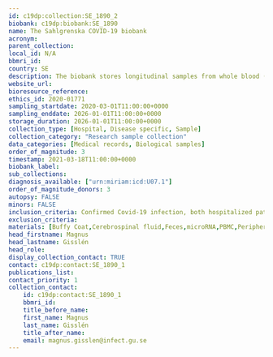 ```yaml
---
id: c19dp:collection:SE_1890_2
biobank: c19dp:biobank:SE_1890
name: The Sahlgrenska COVID-19 biobank
acronym:
parent_collection:
local_id: N/A
bbmri_id:
country: SE
description: The biobank stores longitudinal samples from whole blood (DNA/RNA), plasma, serum and cryopreserved PBMC, faeces, urine, and Cerebrospinal fluid. More than 1500 patients with various disease severity (mild, moderate, severe/critical) and with linked full medical status and history have been included and followed with blood sampling and clinical examination during the acute phase (d1,3,6,10, 14+) and after 3, 6, 12m+. Additionally, >200 hospital staff (ID Clinic) are longitudinal followed with blood sampling, PBMC and clinical data every 3m. Patients with long-term symptoms (n=150, previously hospitalized and patients referred from primary care) are followed in a separate project including blood and Cerebrospinal fluid.
website_url:
bioresource_reference:
ethics_id: 2020-01771
sampling_startdate: 2020-03-01T11:00:00+0000
sampling_enddate: 2026-01-01T11:00:00+0000
storage_duration: 2026-01-01T11:00:00+0000
collection_type: [Hospital, Disease specific, Sample]
collection_category: "Research sample collection"
data_categories: [Medical records, Biological samples]
order_of_magnitude: 3
timestamp: 2021-03-18T11:00:00+0000
biobank_label:
sub_collections:
diagnosis_available: ["urn:miriam:icd:U07.1"]
order_of_magnitude_donors: 3
autopsy: FALSE
minors: FALSE
inclusion_criteria: Confirmed Covid-19 infection, both hospitalized patients with moderate, severe or critical disease, and outpatients; Adult patients >18; Men and women.
exclusion_criteria:
materials: [Buffy Coat,Cerebrospinal fluid,Feces,microRNA,PBMC,Peripheral blood cells,Plasma,RNA,Serum,Urine,Whole Blood]
head_firstname: Magnus
head_lastname: Gisslén
head_role:
display_collection_contact: TRUE
contact: c19dp:contact:SE_1890_1
publications_list:
contact_priority: 1
collection_contact:
    id: c19dp:contact:SE_1890_1
    bbmri_id:
    title_before_name:
    first_name: Magnus
    last_name: Gisslén
    title_after_name:
    email: magnus.gisslen@infect.gu.se
---
```

